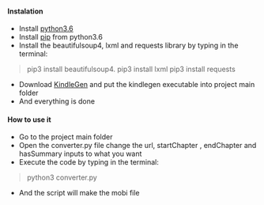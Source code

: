 #### Instalation

* Install [python3.6](https://www.python.org/downloads/)
* Install [pip](https://pip.pypa.io/en/stable/installing/) from python3.6
* Install the beautifulsoup4, lxml and requests library by typing in the terminal:
> pip3 install beautifulsoup4.
> pip3 install lxml
> pip3 install requests
* Download [KindleGen](https://www.amazon.com/gp/feature.html?docId=1000765211) and put the kindlegen executable into project main folder
* And everything is done

#### How to use it
* Go to the project main folder
* Open the converter.py file change the url, startChapter , endChapter and hasSummary inputs to what you want
* Execute the code by typing in the terminal:
> python3 converter.py
* And the script will make the mobi file